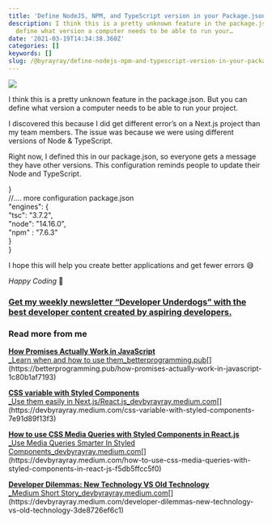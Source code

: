 ```yaml
---
title: 'Define NodeJS, NPM, and TypeScript version in your Package.json'
description: I think this is a pretty unknown feature in the package.json. But you can
  define what version a computer needs to be able to run your…
date: '2021-03-19T14:34:38.360Z'
categories: []
keywords: []
slug: /@byrayray/define-nodejs-npm-and-typescript-version-in-your-package-json-6933d3ef280e
---
```


![](/images/0__kIGc2Km__PQZMLbzZ.jpg)

I think this is a pretty unknown feature in the package.json. But you can define what version a computer needs to be able to run your project.

I discovered this because I did get different error’s on a Next.js project than my team members. The issue was because we were using different versions of Node & TypeScript.

Right now, I defined this in our package.json, so everyone gets a message they have other versions. This configuration reminds people to update their Node and TypeScript.

}  
//.... more configuration package.json  
    "engines": {  
        "tsc": "3.7.2",  
        "node": "14.16.0",  
        "npm" : "7.6.3"  
    }  
}

I hope this will help you create better applications and get fewer errors 😅

_Happy Coding_ 🚀

### [Get my weekly newsletter “Developer Underdogs” with the best developer content created by aspiring developers.](https://www.getrevue.co/profile/devbyrayray)

### Read more from me

[**How Promises Actually Work in JavaScript**  
_Learn when and how to use them_betterprogramming.pub](https://betterprogramming.pub/how-promises-actually-work-in-javascript-1c80b1af7193 "https://betterprogramming.pub/how-promises-actually-work-in-javascript-1c80b1af7193")[](https://betterprogramming.pub/how-promises-actually-work-in-javascript-1c80b1af7193)

[**CSS variable with Styled Components**  
_Use them easily in Next.js/React.js_devbyrayray.medium.com](https://devbyrayray.medium.com/css-variable-with-styled-components-7e91d89f13f3 "https://devbyrayray.medium.com/css-variable-with-styled-components-7e91d89f13f3")[](https://devbyrayray.medium.com/css-variable-with-styled-components-7e91d89f13f3)

[**How to use CSS Media Queries with Styled Components in React.js**  
_Use Media Queries Smarter In Styled Components_devbyrayray.medium.com](https://devbyrayray.medium.com/how-to-use-css-media-queries-with-styled-components-in-react-js-f5db5ffcc5f0 "https://devbyrayray.medium.com/how-to-use-css-media-queries-with-styled-components-in-react-js-f5db5ffcc5f0")[](https://devbyrayray.medium.com/how-to-use-css-media-queries-with-styled-components-in-react-js-f5db5ffcc5f0)

[**Developer Dilemmas: New Technology VS Old Technology**  
_Medium Short Story_devbyrayray.medium.com](https://devbyrayray.medium.com/developer-dilemmas-new-technology-vs-old-technology-3de8726ef6c1 "https://devbyrayray.medium.com/developer-dilemmas-new-technology-vs-old-technology-3de8726ef6c1")[](https://devbyrayray.medium.com/developer-dilemmas-new-technology-vs-old-technology-3de8726ef6c1)